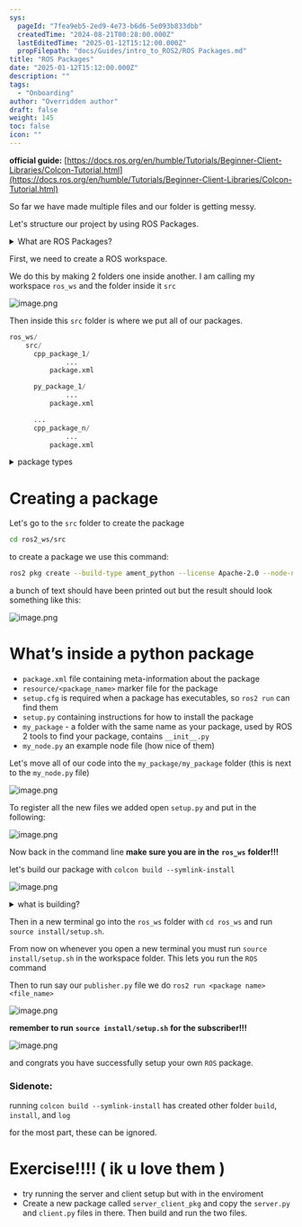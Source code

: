 ```yaml
---
sys:
  pageId: "7fea9eb5-2ed9-4e73-b6d6-5e093b833dbb"
  createdTime: "2024-08-21T00:28:00.000Z"
  lastEditedTime: "2025-01-12T15:12:00.000Z"
  propFilepath: "docs/Guides/intro_to_ROS2/ROS Packages.md"
title: "ROS Packages"
date: "2025-01-12T15:12:00.000Z"
description: ""
tags:
  - "Onboarding"
author: "Overridden author"
draft: false
weight: 145
toc: false
icon: ""
---
```


**official guide:** [https://docs.ros.org/en/humble/Tutorials/Beginner-Client-Libraries/Colcon-Tutorial.html](https://docs.ros.org/en/humble/Tutorials/Beginner-Client-Libraries/Colcon-Tutorial.html)

So far we have made multiple files and our folder is getting messy.

Let's structure our project by using ROS Packages.

<details>

<summary>What are ROS Packages?</summary>

ROS Packages are, as the name implies, packages of code that are highly sharable between ROS developers.

They consist of a folder, `package.xml` file, and source code

```python
      cpp_package_1/
		      ... imagine much code files here ..
          package.xml
```

</details>

First, we need to create a ROS workspace.

We do this by making 2 folders one inside another. I am calling my workspace `ros_ws` and the folder inside it `src`

![image.png](https://prod-files-secure.s3.us-west-2.amazonaws.com/d518164a-d88e-44d1-a4ee-3adb3bd8bce0/70706947-fd18-4537-a67b-e12946812d31/image.png?X-Amz-Algorithm=AWS4-HMAC-SHA256&X-Amz-Content-Sha256=UNSIGNED-PAYLOAD&X-Amz-Credential=ASIAZI2LB466ROXAUNUJ%2F20250427%2Fus-west-2%2Fs3%2Faws4_request&X-Amz-Date=20250427T210325Z&X-Amz-Expires=3600&X-Amz-Security-Token=IQoJb3JpZ2luX2VjEMz%2F%2F%2F%2F%2F%2F%2F%2F%2F%2FwEaCXVzLXdlc3QtMiJHMEUCIH%2B6M5PRIQwMgc9t5n03%2FJ8zsOoRtAw9DLcGh9f9Y%2FExAiEAyMWtMtY%2FmXwedSNLxCmpuSaEITN70NpshF18TBrj4iAq%2FwMIZRAAGgw2Mzc0MjMxODM4MDUiDPSHt2FISumNnGXxrSrcA%2F4ec6npG76Sdo0L4ZbNFehWyQlWtoXyex%2FQN7ywgvBjywZXIaunepJJypG%2FPUmdwXC1eqp4Qj%2BIz0Kb%2F8U5I0OBnp7w2HBrsLxnF4K6iCyULqpo9EjFrkIhrqb8QRvmdCLfLmD1LS5vdZpFbvxL%2FboT8ABwc4NzbRZcs1DEAfssDGCZbfHyOuZF%2Bp19xpJQsbPrRa2nEKUoXQ%2B1eRrQeHpKMo2zJVQbjMWd5Ooc%2FgPbV7llWYoeKLJUt813MbknocmOmsNOBU46yPJD%2BNCznPDkc0ojiSrivUfYPPgFsfB2TeZoS5OC8GyzO2HrocYi3fZ8k5%2F%2BDuvLZeaA%2BjmoPrjJjykiwlkv83HlxwVcOWvZDPGPu6aLRAJ%2Bw8IjELN%2BjrBMGqdyXPrVG4FcuiijVsBVAPif2FEk%2FLM4LVnHw10aE0xs2aQIoPuMaZ8K%2BxjqDLU0%2BGY5VakHW0YCclNI3p0uw%2F336APYCauSWSDoK7Z%2B9vgIjPAVdw%2BT7jffMM9i4lZUBCRJtfPLHSzMDIwLyJ9XmKopHzIJ0XGcSZvuN9MN1Dgs1KzKg3SQeGLcpI53mJ8ii%2F7wwgx%2Bil%2FBnv3KkGeJzvemEE%2F41tCGnKsiM0hQfF4Ys9jRS%2FSe%2BB8WMOCKusAGOqUBGsPL8WxVFU%2FVIhi0TBvc3Z%2FDx7Nyqve2Pul3QCOYT%2BS6DdVNc6qNnUTBjmWP%2BpdqGLeSfRLhbq5T0yPUF%2BbkutalHBi7GB%2BkgWFW9pTbJsNM9XCvkVfXBN5en7Rl9F6ZGiGH6%2BcQYn6eRpAizgSS2RyCe8EIB9fMET0ejbO7%2FjMDefL3KUtAmD6ehYUfqiEwbKGB8DyBDF7MpChcxfBdVWh1fhaj&X-Amz-Signature=bf0c5411eea1d46ff402909d6e850bf74fd435bfeb7a293e283be3f4bb53dda2&X-Amz-SignedHeaders=host&x-id=GetObject)

Then inside this `src` folder is where we put all of our packages.

```python
ros_ws/
    src/
      cpp_package_1/
		      ...
          package.xml

      py_package_1/
		      ...
          package.xml

      ...
      cpp_package_n/
		      ...
          package.xml

```

<details>

<summary>package types</summary>

packages can be either `C++` or python.

the intern file structure is different for each but for this guide we will stick to creating python packages

</details>

# Creating a package

Let's go to the `src` folder to create the package

```bash
cd ros2_ws/src
```

to create a package we use this command:

```bash
ros2 pkg create --build-type ament_python --license Apache-2.0 --node-name my_node my_package
```

a bunch of text should have been printed out but the result should look something like this:

![image.png](https://prod-files-secure.s3.us-west-2.amazonaws.com/d518164a-d88e-44d1-a4ee-3adb3bd8bce0/e6cf1e3f-8512-4a3e-b131-079f800bf3e8/image.png?X-Amz-Algorithm=AWS4-HMAC-SHA256&X-Amz-Content-Sha256=UNSIGNED-PAYLOAD&X-Amz-Credential=ASIAZI2LB466ROXAUNUJ%2F20250427%2Fus-west-2%2Fs3%2Faws4_request&X-Amz-Date=20250427T210325Z&X-Amz-Expires=3600&X-Amz-Security-Token=IQoJb3JpZ2luX2VjEMz%2F%2F%2F%2F%2F%2F%2F%2F%2F%2FwEaCXVzLXdlc3QtMiJHMEUCIH%2B6M5PRIQwMgc9t5n03%2FJ8zsOoRtAw9DLcGh9f9Y%2FExAiEAyMWtMtY%2FmXwedSNLxCmpuSaEITN70NpshF18TBrj4iAq%2FwMIZRAAGgw2Mzc0MjMxODM4MDUiDPSHt2FISumNnGXxrSrcA%2F4ec6npG76Sdo0L4ZbNFehWyQlWtoXyex%2FQN7ywgvBjywZXIaunepJJypG%2FPUmdwXC1eqp4Qj%2BIz0Kb%2F8U5I0OBnp7w2HBrsLxnF4K6iCyULqpo9EjFrkIhrqb8QRvmdCLfLmD1LS5vdZpFbvxL%2FboT8ABwc4NzbRZcs1DEAfssDGCZbfHyOuZF%2Bp19xpJQsbPrRa2nEKUoXQ%2B1eRrQeHpKMo2zJVQbjMWd5Ooc%2FgPbV7llWYoeKLJUt813MbknocmOmsNOBU46yPJD%2BNCznPDkc0ojiSrivUfYPPgFsfB2TeZoS5OC8GyzO2HrocYi3fZ8k5%2F%2BDuvLZeaA%2BjmoPrjJjykiwlkv83HlxwVcOWvZDPGPu6aLRAJ%2Bw8IjELN%2BjrBMGqdyXPrVG4FcuiijVsBVAPif2FEk%2FLM4LVnHw10aE0xs2aQIoPuMaZ8K%2BxjqDLU0%2BGY5VakHW0YCclNI3p0uw%2F336APYCauSWSDoK7Z%2B9vgIjPAVdw%2BT7jffMM9i4lZUBCRJtfPLHSzMDIwLyJ9XmKopHzIJ0XGcSZvuN9MN1Dgs1KzKg3SQeGLcpI53mJ8ii%2F7wwgx%2Bil%2FBnv3KkGeJzvemEE%2F41tCGnKsiM0hQfF4Ys9jRS%2FSe%2BB8WMOCKusAGOqUBGsPL8WxVFU%2FVIhi0TBvc3Z%2FDx7Nyqve2Pul3QCOYT%2BS6DdVNc6qNnUTBjmWP%2BpdqGLeSfRLhbq5T0yPUF%2BbkutalHBi7GB%2BkgWFW9pTbJsNM9XCvkVfXBN5en7Rl9F6ZGiGH6%2BcQYn6eRpAizgSS2RyCe8EIB9fMET0ejbO7%2FjMDefL3KUtAmD6ehYUfqiEwbKGB8DyBDF7MpChcxfBdVWh1fhaj&X-Amz-Signature=96aeb64be313b4c86548decbda829822204fb9c9a522486775dd0ad75f1b98ba&X-Amz-SignedHeaders=host&x-id=GetObject)

# What’s inside a python package

- `package.xml` file containing meta-information about the package
- `resource/<package_name>` marker file for the package
- `setup.cfg` is required when a package has executables, so `ros2 run` can find them
- `setup.py` containing instructions for how to install the package
- `my_package` - a folder with the same name as your package, used by ROS 2 tools to find your package, contains `__init__.py`
- `my_node.py` an example node file (how nice of them)

Let's move all of our code into the `my_package/my_package` folder (this is next to the `my_node.py` file)

![image.png](https://prod-files-secure.s3.us-west-2.amazonaws.com/d518164a-d88e-44d1-a4ee-3adb3bd8bce0/9ce58f11-0da9-4d3e-b86d-506a9685d378/image.png?X-Amz-Algorithm=AWS4-HMAC-SHA256&X-Amz-Content-Sha256=UNSIGNED-PAYLOAD&X-Amz-Credential=ASIAZI2LB466ROXAUNUJ%2F20250427%2Fus-west-2%2Fs3%2Faws4_request&X-Amz-Date=20250427T210325Z&X-Amz-Expires=3600&X-Amz-Security-Token=IQoJb3JpZ2luX2VjEMz%2F%2F%2F%2F%2F%2F%2F%2F%2F%2FwEaCXVzLXdlc3QtMiJHMEUCIH%2B6M5PRIQwMgc9t5n03%2FJ8zsOoRtAw9DLcGh9f9Y%2FExAiEAyMWtMtY%2FmXwedSNLxCmpuSaEITN70NpshF18TBrj4iAq%2FwMIZRAAGgw2Mzc0MjMxODM4MDUiDPSHt2FISumNnGXxrSrcA%2F4ec6npG76Sdo0L4ZbNFehWyQlWtoXyex%2FQN7ywgvBjywZXIaunepJJypG%2FPUmdwXC1eqp4Qj%2BIz0Kb%2F8U5I0OBnp7w2HBrsLxnF4K6iCyULqpo9EjFrkIhrqb8QRvmdCLfLmD1LS5vdZpFbvxL%2FboT8ABwc4NzbRZcs1DEAfssDGCZbfHyOuZF%2Bp19xpJQsbPrRa2nEKUoXQ%2B1eRrQeHpKMo2zJVQbjMWd5Ooc%2FgPbV7llWYoeKLJUt813MbknocmOmsNOBU46yPJD%2BNCznPDkc0ojiSrivUfYPPgFsfB2TeZoS5OC8GyzO2HrocYi3fZ8k5%2F%2BDuvLZeaA%2BjmoPrjJjykiwlkv83HlxwVcOWvZDPGPu6aLRAJ%2Bw8IjELN%2BjrBMGqdyXPrVG4FcuiijVsBVAPif2FEk%2FLM4LVnHw10aE0xs2aQIoPuMaZ8K%2BxjqDLU0%2BGY5VakHW0YCclNI3p0uw%2F336APYCauSWSDoK7Z%2B9vgIjPAVdw%2BT7jffMM9i4lZUBCRJtfPLHSzMDIwLyJ9XmKopHzIJ0XGcSZvuN9MN1Dgs1KzKg3SQeGLcpI53mJ8ii%2F7wwgx%2Bil%2FBnv3KkGeJzvemEE%2F41tCGnKsiM0hQfF4Ys9jRS%2FSe%2BB8WMOCKusAGOqUBGsPL8WxVFU%2FVIhi0TBvc3Z%2FDx7Nyqve2Pul3QCOYT%2BS6DdVNc6qNnUTBjmWP%2BpdqGLeSfRLhbq5T0yPUF%2BbkutalHBi7GB%2BkgWFW9pTbJsNM9XCvkVfXBN5en7Rl9F6ZGiGH6%2BcQYn6eRpAizgSS2RyCe8EIB9fMET0ejbO7%2FjMDefL3KUtAmD6ehYUfqiEwbKGB8DyBDF7MpChcxfBdVWh1fhaj&X-Amz-Signature=80a8e135570f6712656808380978d9e29a7c89417530bbea9a510db118ec9c8a&X-Amz-SignedHeaders=host&x-id=GetObject)

To register all the new files we added open `setup.py` and put in the following:

![image.png](https://prod-files-secure.s3.us-west-2.amazonaws.com/d518164a-d88e-44d1-a4ee-3adb3bd8bce0/1cd7c262-4cae-4496-9d75-c178537d24a2/image.png?X-Amz-Algorithm=AWS4-HMAC-SHA256&X-Amz-Content-Sha256=UNSIGNED-PAYLOAD&X-Amz-Credential=ASIAZI2LB466ROXAUNUJ%2F20250427%2Fus-west-2%2Fs3%2Faws4_request&X-Amz-Date=20250427T210325Z&X-Amz-Expires=3600&X-Amz-Security-Token=IQoJb3JpZ2luX2VjEMz%2F%2F%2F%2F%2F%2F%2F%2F%2F%2FwEaCXVzLXdlc3QtMiJHMEUCIH%2B6M5PRIQwMgc9t5n03%2FJ8zsOoRtAw9DLcGh9f9Y%2FExAiEAyMWtMtY%2FmXwedSNLxCmpuSaEITN70NpshF18TBrj4iAq%2FwMIZRAAGgw2Mzc0MjMxODM4MDUiDPSHt2FISumNnGXxrSrcA%2F4ec6npG76Sdo0L4ZbNFehWyQlWtoXyex%2FQN7ywgvBjywZXIaunepJJypG%2FPUmdwXC1eqp4Qj%2BIz0Kb%2F8U5I0OBnp7w2HBrsLxnF4K6iCyULqpo9EjFrkIhrqb8QRvmdCLfLmD1LS5vdZpFbvxL%2FboT8ABwc4NzbRZcs1DEAfssDGCZbfHyOuZF%2Bp19xpJQsbPrRa2nEKUoXQ%2B1eRrQeHpKMo2zJVQbjMWd5Ooc%2FgPbV7llWYoeKLJUt813MbknocmOmsNOBU46yPJD%2BNCznPDkc0ojiSrivUfYPPgFsfB2TeZoS5OC8GyzO2HrocYi3fZ8k5%2F%2BDuvLZeaA%2BjmoPrjJjykiwlkv83HlxwVcOWvZDPGPu6aLRAJ%2Bw8IjELN%2BjrBMGqdyXPrVG4FcuiijVsBVAPif2FEk%2FLM4LVnHw10aE0xs2aQIoPuMaZ8K%2BxjqDLU0%2BGY5VakHW0YCclNI3p0uw%2F336APYCauSWSDoK7Z%2B9vgIjPAVdw%2BT7jffMM9i4lZUBCRJtfPLHSzMDIwLyJ9XmKopHzIJ0XGcSZvuN9MN1Dgs1KzKg3SQeGLcpI53mJ8ii%2F7wwgx%2Bil%2FBnv3KkGeJzvemEE%2F41tCGnKsiM0hQfF4Ys9jRS%2FSe%2BB8WMOCKusAGOqUBGsPL8WxVFU%2FVIhi0TBvc3Z%2FDx7Nyqve2Pul3QCOYT%2BS6DdVNc6qNnUTBjmWP%2BpdqGLeSfRLhbq5T0yPUF%2BbkutalHBi7GB%2BkgWFW9pTbJsNM9XCvkVfXBN5en7Rl9F6ZGiGH6%2BcQYn6eRpAizgSS2RyCe8EIB9fMET0ejbO7%2FjMDefL3KUtAmD6ehYUfqiEwbKGB8DyBDF7MpChcxfBdVWh1fhaj&X-Amz-Signature=46605b0eefc1a5ef9c1083064d31b95864608e21b277ff59d8a08b5162f83de2&X-Amz-SignedHeaders=host&x-id=GetObject)

Now back in the command line **make sure you are in the** **`ros_ws`** **folder!!!**

let's build our package with `colcon build --symlink-install`

![image.png](https://prod-files-secure.s3.us-west-2.amazonaws.com/d518164a-d88e-44d1-a4ee-3adb3bd8bce0/2f2a0d27-b173-48fd-b189-5f5c0ce65619/image.png?X-Amz-Algorithm=AWS4-HMAC-SHA256&X-Amz-Content-Sha256=UNSIGNED-PAYLOAD&X-Amz-Credential=ASIAZI2LB466ROXAUNUJ%2F20250427%2Fus-west-2%2Fs3%2Faws4_request&X-Amz-Date=20250427T210325Z&X-Amz-Expires=3600&X-Amz-Security-Token=IQoJb3JpZ2luX2VjEMz%2F%2F%2F%2F%2F%2F%2F%2F%2F%2FwEaCXVzLXdlc3QtMiJHMEUCIH%2B6M5PRIQwMgc9t5n03%2FJ8zsOoRtAw9DLcGh9f9Y%2FExAiEAyMWtMtY%2FmXwedSNLxCmpuSaEITN70NpshF18TBrj4iAq%2FwMIZRAAGgw2Mzc0MjMxODM4MDUiDPSHt2FISumNnGXxrSrcA%2F4ec6npG76Sdo0L4ZbNFehWyQlWtoXyex%2FQN7ywgvBjywZXIaunepJJypG%2FPUmdwXC1eqp4Qj%2BIz0Kb%2F8U5I0OBnp7w2HBrsLxnF4K6iCyULqpo9EjFrkIhrqb8QRvmdCLfLmD1LS5vdZpFbvxL%2FboT8ABwc4NzbRZcs1DEAfssDGCZbfHyOuZF%2Bp19xpJQsbPrRa2nEKUoXQ%2B1eRrQeHpKMo2zJVQbjMWd5Ooc%2FgPbV7llWYoeKLJUt813MbknocmOmsNOBU46yPJD%2BNCznPDkc0ojiSrivUfYPPgFsfB2TeZoS5OC8GyzO2HrocYi3fZ8k5%2F%2BDuvLZeaA%2BjmoPrjJjykiwlkv83HlxwVcOWvZDPGPu6aLRAJ%2Bw8IjELN%2BjrBMGqdyXPrVG4FcuiijVsBVAPif2FEk%2FLM4LVnHw10aE0xs2aQIoPuMaZ8K%2BxjqDLU0%2BGY5VakHW0YCclNI3p0uw%2F336APYCauSWSDoK7Z%2B9vgIjPAVdw%2BT7jffMM9i4lZUBCRJtfPLHSzMDIwLyJ9XmKopHzIJ0XGcSZvuN9MN1Dgs1KzKg3SQeGLcpI53mJ8ii%2F7wwgx%2Bil%2FBnv3KkGeJzvemEE%2F41tCGnKsiM0hQfF4Ys9jRS%2FSe%2BB8WMOCKusAGOqUBGsPL8WxVFU%2FVIhi0TBvc3Z%2FDx7Nyqve2Pul3QCOYT%2BS6DdVNc6qNnUTBjmWP%2BpdqGLeSfRLhbq5T0yPUF%2BbkutalHBi7GB%2BkgWFW9pTbJsNM9XCvkVfXBN5en7Rl9F6ZGiGH6%2BcQYn6eRpAizgSS2RyCe8EIB9fMET0ejbO7%2FjMDefL3KUtAmD6ehYUfqiEwbKGB8DyBDF7MpChcxfBdVWh1fhaj&X-Amz-Signature=ac33288130cf2c0f1bd0f970bccc0712604d13c7b138f6c6696ee59fa2f90e62&X-Amz-SignedHeaders=host&x-id=GetObject)

<details>

<summary>what is building?</summary>

if you are a CS major at Rose-Hulman you will learn the answer to this in CSSE132

but TLDR; is it combines all the code files into one program that can be run easily 

</details>

Then in a new terminal go into the `ros_ws` folder with `cd ros_ws` and run `source install/setup.sh`. 

From now on whenever you open a new terminal you must run `source install/setup.sh` in the workspace folder. This lets you run the `ROS` command

Then to run say our `publisher.py` file we do `ros2 run <package name> <file_name>`

![image.png](https://prod-files-secure.s3.us-west-2.amazonaws.com/d518164a-d88e-44d1-a4ee-3adb3bd8bce0/4f4b1219-3a44-4632-aa0a-ce3471699f59/image.png?X-Amz-Algorithm=AWS4-HMAC-SHA256&X-Amz-Content-Sha256=UNSIGNED-PAYLOAD&X-Amz-Credential=ASIAZI2LB466ROXAUNUJ%2F20250427%2Fus-west-2%2Fs3%2Faws4_request&X-Amz-Date=20250427T210325Z&X-Amz-Expires=3600&X-Amz-Security-Token=IQoJb3JpZ2luX2VjEMz%2F%2F%2F%2F%2F%2F%2F%2F%2F%2FwEaCXVzLXdlc3QtMiJHMEUCIH%2B6M5PRIQwMgc9t5n03%2FJ8zsOoRtAw9DLcGh9f9Y%2FExAiEAyMWtMtY%2FmXwedSNLxCmpuSaEITN70NpshF18TBrj4iAq%2FwMIZRAAGgw2Mzc0MjMxODM4MDUiDPSHt2FISumNnGXxrSrcA%2F4ec6npG76Sdo0L4ZbNFehWyQlWtoXyex%2FQN7ywgvBjywZXIaunepJJypG%2FPUmdwXC1eqp4Qj%2BIz0Kb%2F8U5I0OBnp7w2HBrsLxnF4K6iCyULqpo9EjFrkIhrqb8QRvmdCLfLmD1LS5vdZpFbvxL%2FboT8ABwc4NzbRZcs1DEAfssDGCZbfHyOuZF%2Bp19xpJQsbPrRa2nEKUoXQ%2B1eRrQeHpKMo2zJVQbjMWd5Ooc%2FgPbV7llWYoeKLJUt813MbknocmOmsNOBU46yPJD%2BNCznPDkc0ojiSrivUfYPPgFsfB2TeZoS5OC8GyzO2HrocYi3fZ8k5%2F%2BDuvLZeaA%2BjmoPrjJjykiwlkv83HlxwVcOWvZDPGPu6aLRAJ%2Bw8IjELN%2BjrBMGqdyXPrVG4FcuiijVsBVAPif2FEk%2FLM4LVnHw10aE0xs2aQIoPuMaZ8K%2BxjqDLU0%2BGY5VakHW0YCclNI3p0uw%2F336APYCauSWSDoK7Z%2B9vgIjPAVdw%2BT7jffMM9i4lZUBCRJtfPLHSzMDIwLyJ9XmKopHzIJ0XGcSZvuN9MN1Dgs1KzKg3SQeGLcpI53mJ8ii%2F7wwgx%2Bil%2FBnv3KkGeJzvemEE%2F41tCGnKsiM0hQfF4Ys9jRS%2FSe%2BB8WMOCKusAGOqUBGsPL8WxVFU%2FVIhi0TBvc3Z%2FDx7Nyqve2Pul3QCOYT%2BS6DdVNc6qNnUTBjmWP%2BpdqGLeSfRLhbq5T0yPUF%2BbkutalHBi7GB%2BkgWFW9pTbJsNM9XCvkVfXBN5en7Rl9F6ZGiGH6%2BcQYn6eRpAizgSS2RyCe8EIB9fMET0ejbO7%2FjMDefL3KUtAmD6ehYUfqiEwbKGB8DyBDF7MpChcxfBdVWh1fhaj&X-Amz-Signature=11abc3025e6b43c927551447195455fe4cc589fa3698b0fd9e645744b141eb86&X-Amz-SignedHeaders=host&x-id=GetObject)

**remember to run** **`source install/setup.sh`** **for the subscriber!!!**

![image.png](https://prod-files-secure.s3.us-west-2.amazonaws.com/d518164a-d88e-44d1-a4ee-3adb3bd8bce0/02121119-dad4-49ec-8356-c956108b4243/image.png?X-Amz-Algorithm=AWS4-HMAC-SHA256&X-Amz-Content-Sha256=UNSIGNED-PAYLOAD&X-Amz-Credential=ASIAZI2LB466ROXAUNUJ%2F20250427%2Fus-west-2%2Fs3%2Faws4_request&X-Amz-Date=20250427T210325Z&X-Amz-Expires=3600&X-Amz-Security-Token=IQoJb3JpZ2luX2VjEMz%2F%2F%2F%2F%2F%2F%2F%2F%2F%2FwEaCXVzLXdlc3QtMiJHMEUCIH%2B6M5PRIQwMgc9t5n03%2FJ8zsOoRtAw9DLcGh9f9Y%2FExAiEAyMWtMtY%2FmXwedSNLxCmpuSaEITN70NpshF18TBrj4iAq%2FwMIZRAAGgw2Mzc0MjMxODM4MDUiDPSHt2FISumNnGXxrSrcA%2F4ec6npG76Sdo0L4ZbNFehWyQlWtoXyex%2FQN7ywgvBjywZXIaunepJJypG%2FPUmdwXC1eqp4Qj%2BIz0Kb%2F8U5I0OBnp7w2HBrsLxnF4K6iCyULqpo9EjFrkIhrqb8QRvmdCLfLmD1LS5vdZpFbvxL%2FboT8ABwc4NzbRZcs1DEAfssDGCZbfHyOuZF%2Bp19xpJQsbPrRa2nEKUoXQ%2B1eRrQeHpKMo2zJVQbjMWd5Ooc%2FgPbV7llWYoeKLJUt813MbknocmOmsNOBU46yPJD%2BNCznPDkc0ojiSrivUfYPPgFsfB2TeZoS5OC8GyzO2HrocYi3fZ8k5%2F%2BDuvLZeaA%2BjmoPrjJjykiwlkv83HlxwVcOWvZDPGPu6aLRAJ%2Bw8IjELN%2BjrBMGqdyXPrVG4FcuiijVsBVAPif2FEk%2FLM4LVnHw10aE0xs2aQIoPuMaZ8K%2BxjqDLU0%2BGY5VakHW0YCclNI3p0uw%2F336APYCauSWSDoK7Z%2B9vgIjPAVdw%2BT7jffMM9i4lZUBCRJtfPLHSzMDIwLyJ9XmKopHzIJ0XGcSZvuN9MN1Dgs1KzKg3SQeGLcpI53mJ8ii%2F7wwgx%2Bil%2FBnv3KkGeJzvemEE%2F41tCGnKsiM0hQfF4Ys9jRS%2FSe%2BB8WMOCKusAGOqUBGsPL8WxVFU%2FVIhi0TBvc3Z%2FDx7Nyqve2Pul3QCOYT%2BS6DdVNc6qNnUTBjmWP%2BpdqGLeSfRLhbq5T0yPUF%2BbkutalHBi7GB%2BkgWFW9pTbJsNM9XCvkVfXBN5en7Rl9F6ZGiGH6%2BcQYn6eRpAizgSS2RyCe8EIB9fMET0ejbO7%2FjMDefL3KUtAmD6ehYUfqiEwbKGB8DyBDF7MpChcxfBdVWh1fhaj&X-Amz-Signature=2988fb6ad281c93ac0dca6cf4dbd399bc77f5492106f0aa29352d8dc07b31595&X-Amz-SignedHeaders=host&x-id=GetObject)

and congrats you have successfully setup your own `ROS` package.

### Sidenote:

running `colcon build --symlink-install` has created other folder `build`, `install`, and `log`

for the most part, these can be ignored.

# Exercise!!!! ( ik u love them )

- try running the server and client setup but with in the enviroment
- Create a new package called `server_client_pkg` and copy the `server.py` and `client.py` files in there. Then build and run the two files.
